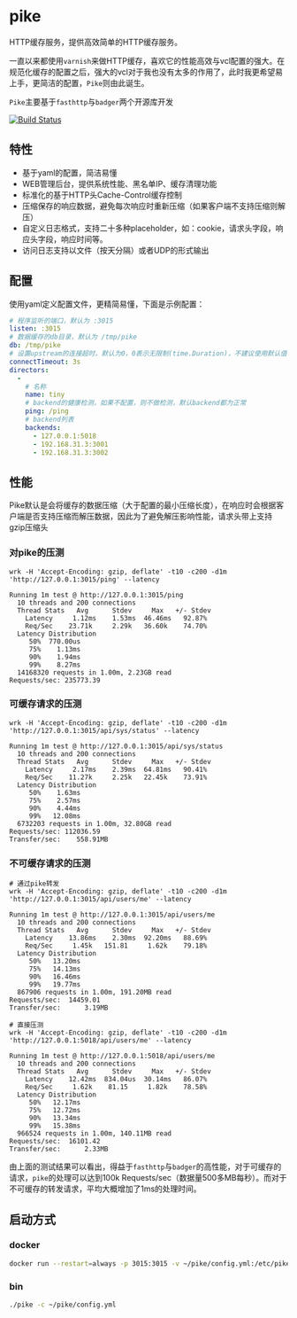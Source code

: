 # pike

HTTP缓存服务，提供高效简单的HTTP缓存服务。

一直以来都使用`varnish`来做HTTP缓存，喜欢它的性能高效与vcl配置的强大。在规范化缓存的配置之后，强大的vcl对于我也没有太多的作用了，此时我更希望易上手，更简洁的配置，`Pike`则由此诞生。

`Pike`主要基于`fasthttp`与`badger`两个开源库开发


[![Build Status](https://img.shields.io/travis/vicanso/pike.svg?label=linux+build)](https://travis-ci.org/vicanso/pike)

## 特性

- 基于yaml的配置，简洁易懂
- WEB管理后台，提供系统性能、黑名单IP、缓存清理功能
- 标准化的基于HTTP头Cache-Control缓存控制
- 压缩保存的响应数据，避免每次响应时重新压缩（如果客户端不支持压缩则解压）
- 自定义日志格式，支持二十多种placeholder，如：cookie，请求头字段，响应头字段，响应时间等。
- 访问日志支持以文件（按天分隔）或者UDP的形式输出

## 配置

使用yaml定义配置文件，更精简易懂，下面是示例配置：

```yaml
# 程序监听的端口，默认为 :3015
listen: :3015
# 数据缓存的db目录，默认为 /tmp/pike 
db: /tmp/pike
# 设置upstream的连接超时，默认为0，0表示无限制(time.Duration)，不建议使用默认值
connectTimeout: 3s 
directors:
  -
    # 名称
    name: tiny
    # backend的健康检测，如果不配置，则不做检测，默认backend都为正常
    ping: /ping
    # backend列表
    backends:
      - 127.0.0.1:5018
      - 192.168.31.3:3001
      - 192.168.31.3:3002
```

## 性能

Pike默认是会将缓存的数据压缩（大于配置的最小压缩长度），在响应时会根据客户端是否支持压缩而解压数据，因此为了避免解压影响性能，请求头带上支持gzip压缩头

### 对pike的压测

```
wrk -H 'Accept-Encoding: gzip, deflate' -t10 -c200 -d1m 'http://127.0.0.1:3015/ping' --latency

Running 1m test @ http://127.0.0.1:3015/ping
  10 threads and 200 connections
  Thread Stats   Avg      Stdev     Max   +/- Stdev
    Latency     1.12ms    1.53ms  46.46ms   92.87%
    Req/Sec    23.71k     2.29k   36.60k    74.70%
  Latency Distribution
     50%  770.00us
     75%    1.13ms
     90%    1.94ms
     99%    8.27ms
  14168320 requests in 1.00m, 2.23GB read
Requests/sec: 235773.39
```

### 可缓存请求的压测

```
wrk -H 'Accept-Encoding: gzip, deflate' -t10 -c200 -d1m 'http://127.0.0.1:3015/api/sys/status' --latency

Running 1m test @ http://127.0.0.1:3015/api/sys/status
  10 threads and 200 connections
  Thread Stats   Avg      Stdev     Max   +/- Stdev
    Latency     2.17ms    2.39ms  64.81ms   90.41%
    Req/Sec    11.27k     2.25k   22.45k    73.91%
  Latency Distribution
     50%    1.63ms
     75%    2.57ms
     90%    4.44ms
     99%   12.08ms
  6732203 requests in 1.00m, 32.80GB read
Requests/sec: 112036.59
Transfer/sec:    558.91MB
```

### 不可缓存请求的压测

```
# 通过pike转发
wrk -H 'Accept-Encoding: gzip, deflate' -t10 -c200 -d1m 'http://127.0.0.1:3015/api/users/me' --latency

Running 1m test @ http://127.0.0.1:3015/api/users/me
  10 threads and 200 connections
  Thread Stats   Avg      Stdev     Max   +/- Stdev
    Latency    13.86ms    2.30ms  92.20ms   88.69%
    Req/Sec     1.45k   151.81     1.62k    79.18%
  Latency Distribution
     50%   13.20ms
     75%   14.13ms
     90%   16.46ms
     99%   19.77ms
  867906 requests in 1.00m, 191.20MB read
Requests/sec:  14459.01
Transfer/sec:      3.19MB

# 直接压测
wrk -H 'Accept-Encoding: gzip, deflate' -t10 -c200 -d1m 'http://127.0.0.1:5018/api/users/me' --latency

Running 1m test @ http://127.0.0.1:5018/api/users/me
  10 threads and 200 connections
  Thread Stats   Avg      Stdev     Max   +/- Stdev
    Latency    12.42ms  834.04us  30.14ms   86.07%
    Req/Sec     1.62k    81.15     1.82k    78.58%
  Latency Distribution
     50%   12.17ms
     75%   12.72ms
     90%   13.34ms
     99%   15.38ms
  966524 requests in 1.00m, 140.11MB read
Requests/sec:  16101.42
Transfer/sec:      2.33MB
```

由上面的测试结果可以看出，得益于`fasthttp`与`badger`的高性能，对于可缓存的请求，`pike`的处理可以达到100k Requests/sec（数据量500多MB每秒）。而对于不可缓存的转发请求，平均大概增加了1ms的处理时间。


## 启动方式

### docker

```bash
docker run --restart=always -p 3015:3015 -v ~/pike/config.yml:/etc/pike/config.yml vicanso/pike
```

### bin

```bash
./pike -c ~/pike/config.yml
```
